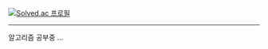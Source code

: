 [![Solved.ac
프로필](http://mazassumnida.wtf/api/generate_badge?boj=develophm)](https://solved.ac/develophm)
<hr>
알고리즘 공부중 ...